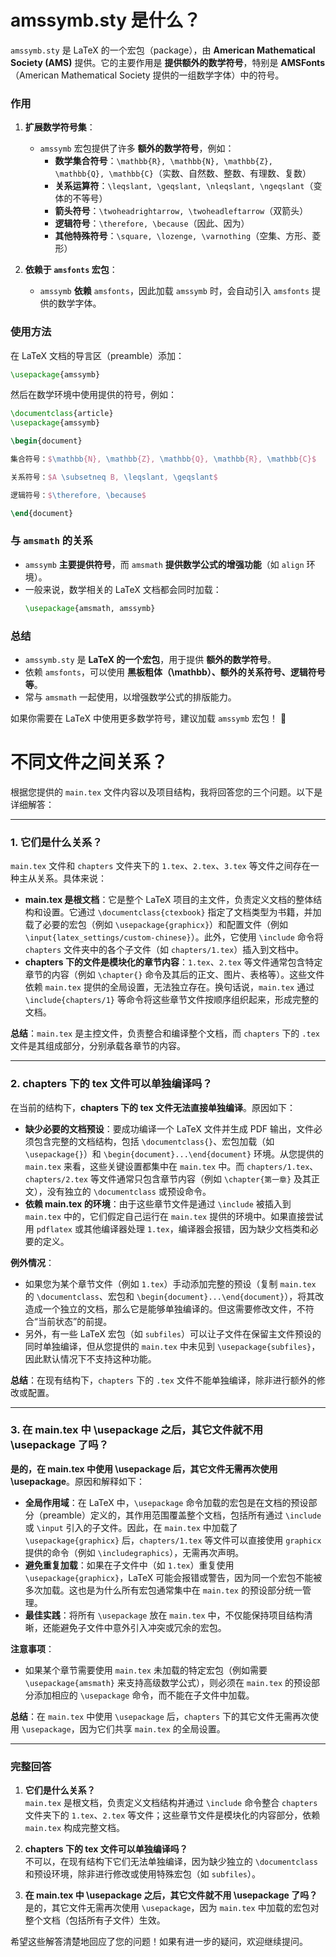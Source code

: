 # amssymb.sty 是什么？

`amssymb.sty` 是 LaTeX 的一个宏包（package），由 **American Mathematical Society (AMS)** 提供。它的主要作用是 **提供额外的数学符号**，特别是 **AMSFonts**（American Mathematical Society 提供的一组数学字体）中的符号。

### **作用**
1. **扩展数学符号集**：
   - `amssymb` 宏包提供了许多 **额外的数学符号**，例如：
     - **数学集合符号**：`\mathbb{R}, \mathbb{N}, \mathbb{Z}, \mathbb{Q}, \mathbb{C}`（实数、自然数、整数、有理数、复数）
     - **关系运算符**：`\leqslant, \geqslant, \nleqslant, \ngeqslant`（变体的不等号）
     - **箭头符号**：`\twoheadrightarrow, \twoheadleftarrow`（双箭头）
     - **逻辑符号**：`\therefore, \because`（因此、因为）
     - **其他特殊符号**：`\square, \lozenge, \varnothing`（空集、方形、菱形）

2. **依赖于 `amsfonts` 宏包**：
   - `amssymb` **依赖** `amsfonts`，因此加载 `amssymb` 时，会自动引入 `amsfonts` 提供的数学字体。

### **使用方法**
在 LaTeX 文档的导言区（preamble）添加：
```latex
\usepackage{amssymb}
```
然后在数学环境中使用提供的符号，例如：
```latex
\documentclass{article}
\usepackage{amssymb}

\begin{document}

集合符号：$\mathbb{N}, \mathbb{Z}, \mathbb{Q}, \mathbb{R}, \mathbb{C}$

关系符号：$A \subsetneq B, \leqslant, \geqslant$

逻辑符号：$\therefore, \because$

\end{document}
```

### **与 `amsmath` 的关系**
- `amssymb` **主要提供符号**，而 `amsmath` **提供数学公式的增强功能**（如 `align` 环境）。
- 一般来说，数学相关的 LaTeX 文档都会同时加载：
  ```latex
  \usepackage{amsmath, amssymb}
  ```

### **总结**
- `amssymb.sty` 是 **LaTeX 的一个宏包**，用于提供 **额外的数学符号**。
- 依赖 `amsfonts`，可以使用 **黑板粗体（\mathbb）、额外的关系符号、逻辑符号等**。
- 常与 `amsmath` 一起使用，以增强数学公式的排版能力。

如果你需要在 LaTeX 中使用更多数学符号，建议加载 `amssymb` 宏包！ 🚀

# 不同文件之间关系？

根据您提供的 `main.tex` 文件内容以及项目结构，我将回答您的三个问题。以下是详细解答：

---

### 1. 它们是什么关系？

`main.tex` 文件和 `chapters` 文件夹下的 `1.tex`、`2.tex`、`3.tex` 等文件之间存在一种主从关系。具体来说：

- **main.tex 是根文档**：它是整个 LaTeX 项目的主文件，负责定义文档的整体结构和设置。它通过 `\documentclass{ctexbook}` 指定了文档类型为书籍，并加载了必要的宏包（例如 `\usepackage{graphicx}`）和配置文件（例如 `\input{latex_settings/custom-chinese}`）。此外，它使用 `\include` 命令将 `chapters` 文件夹中的各个子文件（如 `chapters/1.tex`）插入到文档中。
- **chapters 下的文件是模块化的章节内容**：`1.tex`、`2.tex` 等文件通常包含特定章节的内容（例如 `\chapter{}` 命令及其后的正文、图片、表格等）。这些文件依赖 `main.tex` 提供的全局设置，无法独立存在。换句话说，`main.tex` 通过 `\include{chapters/1}` 等命令将这些章节文件按顺序组织起来，形成完整的文档。

**总结**：`main.tex` 是主控文件，负责整合和编译整个文档，而 `chapters` 下的 `.tex` 文件是其组成部分，分别承载各章节的内容。

---

### 2. chapters 下的 tex 文件可以单独编译吗？

在当前的结构下，**chapters 下的 tex 文件无法直接单独编译**。原因如下：

- **缺少必要的文档预设**：要成功编译一个 LaTeX 文件并生成 PDF 输出，文件必须包含完整的文档结构，包括 `\documentclass{}`、宏包加载（如 `\usepackage{}`）和 `\begin{document}...\end{document}` 环境。从您提供的 `main.tex` 来看，这些关键设置都集中在 `main.tex` 中。而 `chapters/1.tex`、`chapters/2.tex` 等文件通常只包含章节内容（例如 `\chapter{第一章}` 及其正文），没有独立的 `\documentclass` 或预设命令。
- **依赖 main.tex 的环境**：由于这些章节文件是通过 `\include` 被插入到 `main.tex` 中的，它们假定自己运行在 `main.tex` 提供的环境中。如果直接尝试用 `pdflatex` 或其他编译器处理 `1.tex`，编译器会报错，因为缺少文档类和必要的定义。

**例外情况**：  
- 如果您为某个章节文件（例如 `1.tex`）手动添加完整的预设（复制 `main.tex` 的 `\documentclass`、宏包和 `\begin{document}...\end{document}`），将其改造成一个独立的文档，那么它是能够单独编译的。但这需要修改文件，不符合“当前状态”的前提。
- 另外，有一些 LaTeX 宏包（如 `subfiles`）可以让子文件在保留主文件预设的同时单独编译，但从您提供的 `main.tex` 中未见到 `\usepackage{subfiles}`，因此默认情况下不支持这种功能。

**总结**：在现有结构下，`chapters` 下的 `.tex` 文件不能单独编译，除非进行额外的修改或配置。

---

### 3. 在 main.tex 中 \usepackage 之后，其它文件就不用 \usepackage 了吗？

**是的，在 main.tex 中使用 \usepackage 后，其它文件无需再次使用 \usepackage**。原因和解释如下：

- **全局作用域**：在 LaTeX 中，`\usepackage` 命令加载的宏包是在文档的预设部分（preamble）定义的，其作用范围覆盖整个文档，包括所有通过 `\include` 或 `\input` 引入的子文件。因此，在 `main.tex` 中加载了 `\usepackage{graphicx}` 后，`chapters/1.tex` 等文件可以直接使用 `graphicx` 提供的命令（例如 `\includegraphics`），无需再次声明。
- **避免重复加载**：如果在子文件中（如 `1.tex`）重复使用 `\usepackage{graphicx}`，LaTeX 可能会报错或警告，因为同一个宏包不能被多次加载。这也是为什么所有宏包通常集中在 `main.tex` 的预设部分统一管理。
- **最佳实践**：将所有 `\usepackage` 放在 `main.tex` 中，不仅能保持项目结构清晰，还能避免子文件中意外引入冲突或冗余的宏包。

**注意事项**：  
- 如果某个章节需要使用 `main.tex` 未加载的特定宏包（例如需要 `\usepackage{amsmath}` 来支持高级数学公式），则必须在 `main.tex` 的预设部分添加相应的 `\usepackage` 命令，而不能在子文件中加载。

**总结**：在 `main.tex` 中使用 `\usepackage` 后，`chapters` 下的其它文件无需再次使用 `\usepackage`，因为它们共享 `main.tex` 的全局设置。

---

### 完整回答

1. **它们是什么关系？**  
   `main.tex` 是根文档，负责定义文档结构并通过 `\include` 命令整合 `chapters` 文件夹下的 `1.tex`、`2.tex` 等文件；这些章节文件是模块化的内容部分，依赖 `main.tex` 构成完整文档。

2. **chapters 下的 tex 文件可以单独编译吗？**  
   不可以，在现有结构下它们无法单独编译，因为缺少独立的 `\documentclass` 和预设环境，除非进行修改或使用特殊宏包（如 `subfiles`）。

3. **在 main.tex 中 \usepackage 之后，其它文件就不用 \usepackage 了吗？**  
   是的，其它文件无需再次使用 `\usepackage`，因为 `main.tex` 中加载的宏包对整个文档（包括所有子文件）生效。

希望这些解答清楚地回应了您的问题！如果有进一步的疑问，欢迎继续提问。

